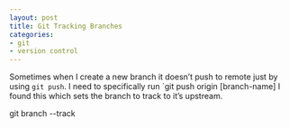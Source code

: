 ```yaml
---
layout: post
title: Git Tracking Branches
categories:
- git
- version control
---
```

Sometimes when I create a new branch it doesn&#8217;t push to remote just by
using `git push`. I need to specifically run `git push origin [branch-name]
I found this which sets the branch to track to it&#8217;s upstream.

  git branch --track
